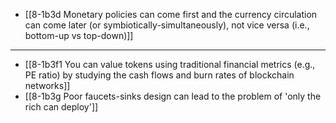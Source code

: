 - [[8-1b3d Monetary policies can come first and the currency circulation can come later (or symbiotically-simultaneously), not vice versa (i.e., bottom-up vs top-down)]]
---
- [[8-1b3f1 You can value tokens using traditional financial metrics (e.g., PE ratio) by studying the cash flows and burn rates of blockchain networks]]
- [[8-1b3g Poor faucets-sinks design can lead to the problem of 'only the rich can deploy']]
